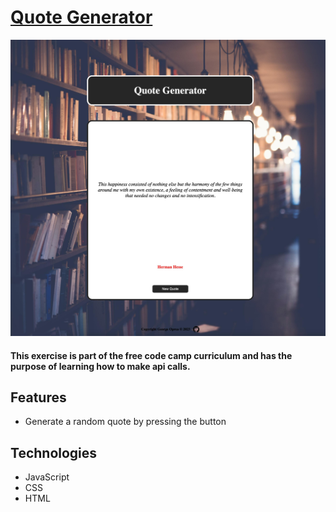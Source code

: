 # [Quote Generator](https://georgeoprea1.github.io/quotes-generator/)

![Quote generetor interface image](./Quotes-generator.jpg)

#### This exercise is part of the free code camp curriculum and has the purpose of learning how to make api calls.

## Features

- Generate a random quote by pressing the button

## Technologies

- JavaScript
- CSS
- HTML
